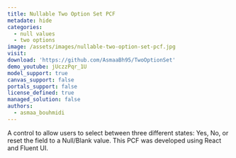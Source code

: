 ```yaml
---
title: Nullable Two Option Set PCF
metadate: hide
categories:
  - null values
  - two options
image: /assets/images/nullable-two-option-set-pcf.jpg
visit: 
download: 'https://github.com/AsmaaBh95/TwoOptionSet'
demo_youtube: jUczzPqr_1U
model_support: true
canvas_support: false
portals_support: false
license_defined: true
managed_solution: false
authors:
  - asmaa_bouhmidi
---
```

A control to allow users to select between three different states: Yes, No, or reset the field to a Null/Blank value. This PCF was developed using React and Fluent UI.